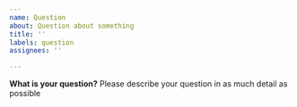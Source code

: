 ```yaml
---
name: Question
about: Question about something
title: ''
labels: question
assignees: ''

---
```


**What is your question?**
 Please describe your question in as much detail as possible
